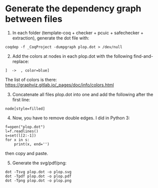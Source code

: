 # Generate the dependency graph between files

1. In each folder (template-coq + checker + pcuic + safechecker + extraction), generate the dot file with:
```
coqdep -f _CoqProject -dumpgraph plop.dot > /dev/null
```

2. Add the colors at nodes in each plop.dot with the following find-and-replace:
```
]  ->  , color=blue]
```
The list of colors is there:
https://graphviz.gitlab.io/_pages/doc/info/colors.html

3. Concatenate all files plop.dot into one and add the following after the first line:
```
node[style=filled]
```

4. Now, you have to remove double edges. I did in Python 3:
```
f=open("plop.dot")
l=f.readlines()
s=set(l[2:-1])
for x in s:
	print(x, end='')
```
then copy and paste.

5. Generate the svg/pdf/png:
```
dot -Tsvg plop.dot -o plop.svg
dot -Tpdf plop.dot -o plop.pdf
dot -Tpng plop.dot -o plop.png
```
